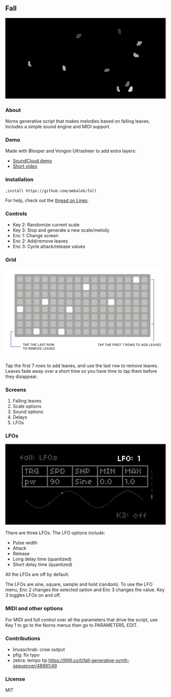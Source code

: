 ## Fall

![Leaves falling](fall1.png)

### About

Norns generative script that makes melodies based on falling leaves. Includes a simple sound engine and MIDI support.

### Demo

Made with Blooper and Vongon Ultrasheer to add extra layers:

* [SoundCloud demo](https://soundcloud.com/ambalek/fall4)
* [Short video](https://www.instagram.com/p/CUNoNHHAlzn/)

### Installation

```
;install https://github.com/ambalek/fall
```

For help, check out the [thread on Lines](https://llllllll.co/t/fall-generative-synth-sequencer/48991).

### Controls

* Key 2: Randomize current scale
* Key 3: Stop and generate a new scale/melody
* Enc 1: Change screen
* Enc 2: Add/remove leaves
* Enc 3: Cycle attack/release values

### Grid

![Grid UI diagram](fall-grid.png)

Tap the first 7 rows to add leaves, and use the last row to remove leaves. Leaves fade away over a short time so you have time to tap them before they disappear.

### Screens

1. Falling leaves
2. Scale options
3. Sound options
4. Delays
5. LFOs

### LFOs

![LFO screen](fall2.png)

There are three LFOs. The LFO options include:

* Pulse width
* Attack
* Release
* Long delay time (quantized)
* Short delay time (quantized)

All the LFOs are off by default.

The LFOs are sine, square, sample and hold (random). To use the LFO menu, Enc 2 changes the selected option and Enc 3 changes the value. Key 3 toggles LFOs on and off.

### MIDI and other options

For MIDI and full control over all the parameters that drive the script, use Key 1 to go to the Norns menus then go to PARAMETERS, EDIT.

### Contributions

* linusschrab: crow output
* pfig: fix typo
* zebra: tempo tip https://llllllll.co/t/fall-generative-synth-sequencer/48991/49

### License

MIT
